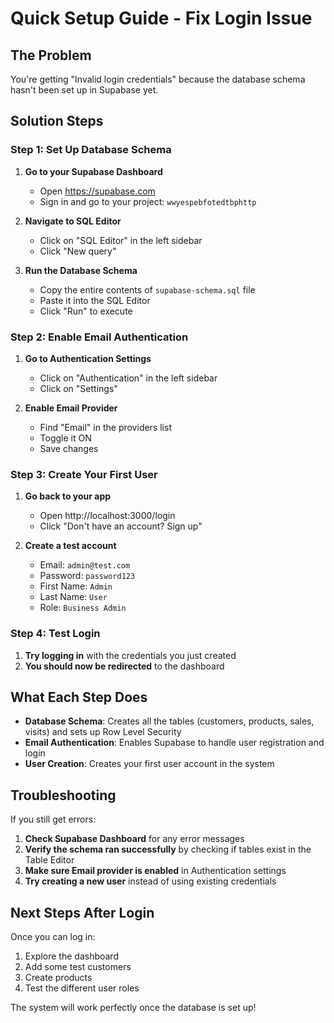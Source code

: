 # Quick Setup Guide - Fix Login Issue

## The Problem
You're getting "Invalid login credentials" because the database schema hasn't been set up in Supabase yet.

## Solution Steps

### Step 1: Set Up Database Schema

1. **Go to your Supabase Dashboard**
   - Open https://supabase.com
   - Sign in and go to your project: `wwyespebfotedtbphttp`

2. **Navigate to SQL Editor**
   - Click on "SQL Editor" in the left sidebar
   - Click "New query"

3. **Run the Database Schema**
   - Copy the entire contents of `supabase-schema.sql` file
   - Paste it into the SQL Editor
   - Click "Run" to execute

### Step 2: Enable Email Authentication

1. **Go to Authentication Settings**
   - Click on "Authentication" in the left sidebar
   - Click on "Settings"

2. **Enable Email Provider**
   - Find "Email" in the providers list
   - Toggle it ON
   - Save changes

### Step 3: Create Your First User

1. **Go back to your app**
   - Open http://localhost:3000/login
   - Click "Don't have an account? Sign up"

2. **Create a test account**
   - Email: `admin@test.com`
   - Password: `password123`
   - First Name: `Admin`
   - Last Name: `User`
   - Role: `Business Admin`

### Step 4: Test Login

1. **Try logging in** with the credentials you just created
2. **You should now be redirected** to the dashboard

## What Each Step Does

- **Database Schema**: Creates all the tables (customers, products, sales, visits) and sets up Row Level Security
- **Email Authentication**: Enables Supabase to handle user registration and login
- **User Creation**: Creates your first user account in the system

## Troubleshooting

If you still get errors:

1. **Check Supabase Dashboard** for any error messages
2. **Verify the schema ran successfully** by checking if tables exist in the Table Editor
3. **Make sure Email provider is enabled** in Authentication settings
4. **Try creating a new user** instead of using existing credentials

## Next Steps After Login

Once you can log in:
1. Explore the dashboard
2. Add some test customers
3. Create products
4. Test the different user roles

The system will work perfectly once the database is set up!
